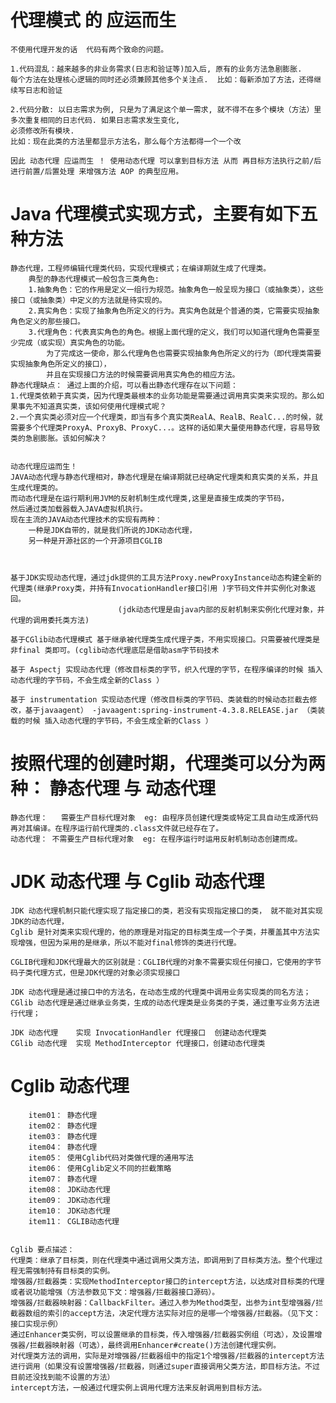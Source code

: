 # 代理模式  的 应运而生
    不使用代理开发的话  代码有两个致命的问题。
    
    1.代码混乱：越来越多的非业务需求(日志和验证等)加入后, 原有的业务方法急剧膨胀. 
    每个方法在处理核心逻辑的同时还必须兼顾其他多个关注点.  比如：每新添加了方法，还得继续写日志和验证
   
    2.代码分散: 以日志需求为例, 只是为了满足这个单一需求, 就不得不在多个模块（方法）里多次重复相同的日志代码. 如果日志需求发生变化, 
    必须修改所有模块. 
    比如：现在此类的方法里都显示方法名，那么每个方法都得一个一个改
    
    因此 动态代理 应运而生 ！ 使用动态代理 可以拿到目标方法 从而 再目标方法执行之前/后  进行前置/后置处理 来增强方法 AOP 的典型应用。

# Java 代理模式实现方式，主要有如下五种方法
    静态代理，工程师编辑代理类代码，实现代理模式；在编译期就生成了代理类。
        典型的静态代理模式一般包含三类角色:
        1.抽象角色：它的作用是定义一组行为规范。抽象角色一般呈现为接口（或抽象类），这些接口（或抽象类）中定义的方法就是待实现的。
        2.真实角色：实现了抽象角色所定义的行为。真实角色就是个普通的类，它需要实现抽象角色定义的那些接口。
        3.代理角色：代表真实角色的角色。根据上面代理的定义，我们可以知道代理角色需要至少完成（或实现）真实角色的功能。
            为了完成这一使命，那么代理角色也需要实现抽象角色所定义的行为（即代理类需要实现抽象角色所定义的接口），
            并且在实现接口方法的时候需要调用真实角色的相应方法。
    静态代理缺点： 通过上面的介绍，可以看出静态代理存在以下问题：
    1.代理类依赖于真实类，因为代理类最根本的业务功能是需要通过调用真实类来实现的。那么如果事先不知道真实类，该如何使用代理模式呢？
    2.一个真实类必须对应一个代理类，即当有多个真实类RealA、RealB、RealC...的时候，就需要多个代理类ProxyA、ProxyB、ProxyC...。这样的话如果大量使用静态代理，容易导致类的急剧膨胀。该如何解决？


    动态代理应运而生！
    JAVA动态代理与静态代理相对，静态代理是在编译期就已经确定代理类和真实类的关系，并且生成代理类的。
    而动态代理是在运行期利用JVM的反射机制生成代理类,这里是直接生成类的字节码，
    然后通过类加载器载入JAVA虚拟机执行。
    现在主流的JAVA动态代理技术的实现有两种：
        一种是JDK自带的，就是我们所说的JDK动态代理，
        另一种是开源社区的一个开源项目CGLIB


    
    基于JDK实现动态代理，通过jdk提供的工具方法Proxy.newProxyInstance动态构建全新的代理类(继承Proxy类，并持有InvocationHandler接口引用 )字节码文件并实例化对象返回。
                            (jdk动态代理是由java内部的反射机制来实例化代理对象，并代理的调用委托类方法)
    
    基于CGlib动态代理模式 基于继承被代理类生成代理子类，不用实现接口。只需要被代理类是非final 类即可。(cglib动态代理底层是借助asm字节码技术
    
    基于 Aspectj 实现动态代理（修改目标类的字节，织入代理的字节，在程序编译的时候 插入动态代理的字节码，不会生成全新的Class ）
    
    基于 instrumentation 实现动态代理（修改目标类的字节码、类装载的时候动态拦截去修改，基于javaagent） -javaagent:spring-instrument-4.3.8.RELEASE.jar （类装载的时候 插入动态代理的字节码，不会生成全新的Class ）

# 按照代理的创建时期，代理类可以分为两种： 静态代理 与 动态代理
    静态代理：   需要生产目标代理对象  eg: 由程序员创建代理类或特定工具自动生成源代码再对其编译。在程序运行前代理类的.class文件就已经存在了。
    动态代理： 不需要生产目标代理对象  eg: 在程序运行时运用反射机制动态创建而成。
    
# JDK 动态代理 与 Cglib 动态代理
    JDK 动态代理机制只能代理实现了指定接口的类，若没有实现指定接口的类， 就不能对其实现JDK的动态代理，
    Cglib 是针对类来实现代理的，他的原理是对指定的目标类生成一个子类，并覆盖其中方法实现增强，但因为采用的是继承，所以不能对final修饰的类进行代理。
    
    CGLIB代理和JDK代理最大的区别就是：CGLIB代理的对象不需要实现任何接口，它使用的字节码子类代理方式，但是JDK代理的对象必须实现接口
    
    JDK 动态代理是通过接口中的方法名，在动态生成的代理类中调用业务实现类的同名方法；
    CGlib 动态代理是通过继承业务类，生成的动态代理类是业务类的子类，通过重写业务方法进行代理；
    
    JDK 动态代理    实现 InvocationHandler 代理接口  创建动态代理类
    CGlib 动态代理  实现 MethodInterceptor 代理接口，创建动态代理类
    
    
# Cglib 动态代理

        item01： 静态代理
        item02： 静态代理 
        item03： 静态代理
        item04： 静态代理
        item05： 使用Cglib代码对类做代理的通用写法
        item06： 使用Cglib定义不同的拦截策略
        item07： 静态代理
        item08： JDK动态代理
        item09： JDK动态代理
        item10： JDK动态代理
        item11： CGLIB动态代理
    
    
    Cglib 要点描述：
    代理类：继承了目标类，则在代理类中通过调用父类方法，即调用到了目标类方法。整个代理过程无需强制持有目标类的实例。
    增强器/拦截器类：实现MethodInterceptor接口的intercept方法，以达成对目标类的代理或者说功能增强（方法参数见下文：增强器/拦截器接口源码）。
    增强器/拦截器映射器：CallbackFilter。通过入参为Method类型，出参为int型增强器/拦截器数组的索引的accept方法，决定代理方法实际对应的是哪一个增强器/拦截器。（见下文：接口实现示例）
    通过Enhancer类实例，可以设置继承的目标类，传入增强器/拦截器实例组（可选），及设置增强器/拦截器映射器（可选），最终调用Enhancer#create()方法创建代理实例。
    对代理类方法的调用，实际是对增强器/拦截器组中的指定1个增强器/拦截器的intercept方法进行调用（如果没有设置增强器/拦截器，则通过super直接调用父类方法，即目标方法。不过目前还没找到能不设置的方法）
    intercept方法，一般通过代理实例上调用代理方法来反射调用到目标方法。
 